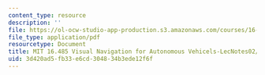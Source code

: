 ```yaml
---
content_type: resource
description: ''
file: https://ol-ocw-studio-app-production.s3.amazonaws.com/courses/16-485-visual-navigation-for-autonomous-vehicles-vnav-fall-2020/3d420ad5fb33e6cd304834b3ede12f6f_MIT16_485F20_lec02and03.pdf
file_type: application/pdf
resourcetype: Document
title: MIT 16.485 Visual Navigation for Autonomous Vehicels-LecNotes02/03
uid: 3d420ad5-fb33-e6cd-3048-34b3ede12f6f
---
```

